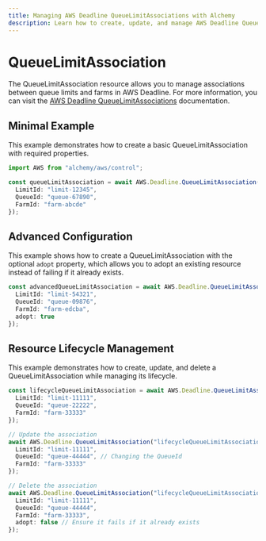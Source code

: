 ```yaml
---
title: Managing AWS Deadline QueueLimitAssociations with Alchemy
description: Learn how to create, update, and manage AWS Deadline QueueLimitAssociations using Alchemy Cloud Control.
---
```


# QueueLimitAssociation

The QueueLimitAssociation resource allows you to manage associations between queue limits and farms in AWS Deadline. For more information, you can visit the [AWS Deadline QueueLimitAssociations](https://docs.aws.amazon.com/deadline/latest/userguide/) documentation.

## Minimal Example

This example demonstrates how to create a basic QueueLimitAssociation with required properties.

```ts
import AWS from "alchemy/aws/control";

const queueLimitAssociation = await AWS.Deadline.QueueLimitAssociation("basicQueueLimitAssociation", {
  LimitId: "limit-12345",
  QueueId: "queue-67890",
  FarmId: "farm-abcde"
});
```

## Advanced Configuration

This example shows how to create a QueueLimitAssociation with the optional `adopt` property, which allows you to adopt an existing resource instead of failing if it already exists.

```ts
const advancedQueueLimitAssociation = await AWS.Deadline.QueueLimitAssociation("advancedQueueLimitAssociation", {
  LimitId: "limit-54321",
  QueueId: "queue-09876",
  FarmId: "farm-edcba",
  adopt: true
});
```

## Resource Lifecycle Management

This example demonstrates how to create, update, and delete a QueueLimitAssociation while managing its lifecycle.

```ts
const lifecycleQueueLimitAssociation = await AWS.Deadline.QueueLimitAssociation("lifecycleQueueLimitAssociation", {
  LimitId: "limit-11111",
  QueueId: "queue-22222",
  FarmId: "farm-33333"
});

// Update the association
await AWS.Deadline.QueueLimitAssociation("lifecycleQueueLimitAssociation", {
  LimitId: "limit-11111",
  QueueId: "queue-44444", // Changing the QueueId
  FarmId: "farm-33333"
});

// Delete the association
await AWS.Deadline.QueueLimitAssociation("lifecycleQueueLimitAssociation", {
  LimitId: "limit-11111",
  QueueId: "queue-44444",
  FarmId: "farm-33333",
  adopt: false // Ensure it fails if it already exists
});
```